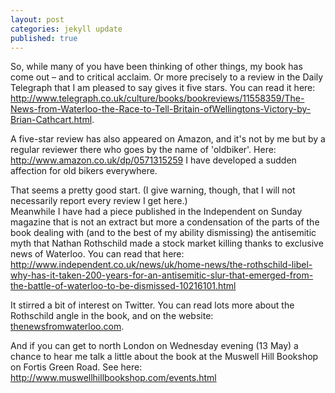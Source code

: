 ```yaml
---
layout: post
categories: jekyll update
published: true
---
```


So, while many of you have been thinking of other things, my book has come out – and to critical acclaim. Or more precisely to a review in the Daily Telegraph that I am pleased to say gives it five stars. You can read it here: <a href='http://www.telegraph.co.uk/culture/books/bookreviews/11558359/The-News-from-Waterloo-the-Race-to-Tell-Britain-ofWellingtons-Victory-by-Brian-Cathcart.html'>http://www.telegraph.co.uk/culture/books/bookreviews/11558359/The-News-from-Waterloo-the-Race-to-Tell-Britain-ofWellingtons-Victory-by-Brian-Cathcart.html</a>.

A five-star review has also appeared on Amazon, and it's not by me but by a regular reviewer there who goes by the name of 'oldbiker'. Here: <a href='http://www.amazon.co.uk/dp/0571315259'>http://www.amazon.co.uk/dp/0571315259</a> I have developed a sudden affection for old bikers everywhere. 

That seems a pretty good start. (I give warning, though, that I will not necessarily report every review I get here.)  
Meanwhile I have had a piece published in the Independent on Sunday magazine that is not an extract but more a condensation of the parts of the book dealing with (and to the best of my ability dismissing) the antisemitic myth that Nathan Rothschild made a stock market killing thanks to exclusive news of Waterloo. You can read that here:
<a href='http://www.independent.co.uk/news/uk/home-news/the-rothschild-libel-why-has-it-taken-200-years-for-an-antisemitic-slur-that-emerged-from-the-battle-of-waterloo-to-be-dismissed-10216101.html'>http://www.independent.co.uk/news/uk/home-news/the-rothschild-libel-why-has-it-taken-200-years-for-an-antisemitic-slur-that-emerged-from-the-battle-of-waterloo-to-be-dismissed-10216101.html</a>

It stirred a bit of interest  on Twitter. You can read lots more about the Rothschild angle in the book, and on the website: <a href='thenewsfromwaterloo.com'>thenewsfromwaterloo.com</a>.

And if you can get to north London on Wednesday evening (13 May) a chance to hear me talk a little about the book at the Muswell Hill Bookshop on Fortis Green Road. See here: <a href='http://www.muswellhillbookshop.com/events.html'>http://www.muswellhillbookshop.com/events.html</a>